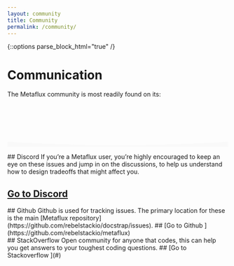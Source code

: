 ```yaml
---
layout: community
title: Community
permalink: /community/
---
```

{::options parse_block_html="true" /}

<div class="community-banner">

# Communication
The Metaflux community is most readily found on its:
<svg xmlns="http://www.w3.org/2000/svg" viewBox="0 0 1440 320"><path fill="#f9f9f9" fill-opacity="1" d="M0,288L120,293.3C240,299,480,309,720,309.3C960,309,1200,299,1320,293.3L1440,288L1440,320L1320,320C1200,320,960,320,720,320C480,320,240,320,120,320L0,320Z"></path></svg>
</div>

<div class="socials big">

<div class="social-item">
<div class="icon discord">
<i class="fab fa-discord"></i>
</div>
<div class="description">
## Discord
If you’re a Metaflux user, you’re highly encouraged to keep an eye on these issues and jump in on the discussions, to help us understand how to design tradeoffs that might affect you.

## [Go to Discord <i class="fas fa-arrow-right"></i>](https://discord.gg/HmuBCRb)
</div>
</div>

<div class="social-item">
<div class="icon github">
<i class="fab fa-github"></i>
</div>
<div class="description">
## Github
Github is used for tracking issues. The primary location for these is the main [Metaflux repository](https://github.com/rebelstackio/docstrap/issues).
## [Go to Github <i class="fas fa-arrow-right"></i>](https://github.com/rebelstackio/metaflux)
</div>
</div>

<div class="social-item">
<div class="icon stackoverflow">
<i class="fab fa-stack-overflow"></i>
</div>
<div class="description">
## StackOverflow
Open community for anyone that codes, this can help
you get answers to your toughest coding questions.
## [Go to Stackoverflow <i class="fas fa-arrow-right"></i>](#)
</div>
</div>
</div>